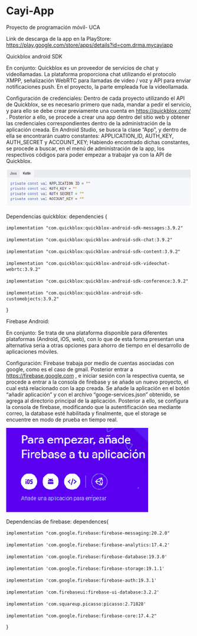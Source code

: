 # Cayi-App
Proyecto de programación móvil- UCA

Link de descarga de la app en la PlayStore: https://play.google.com/store/apps/details?id=com.drma.mycayiapp

Quickblox android SDK

En conjunto:
Quickblox es un proveedor de servicios de chat y videollamadas. La plataforma proporciona chat utilizando el protocolo XMPP, señalización WebRTC para llamadas de video / voz y API para enviar notificaciones push. En el proyecto, la parte empleada fue la videollamada.

Configuración de credenciales:
Dentro de cada proyecto utilizando el API de Quickblox, se es necesario primero que nada, mandar a pedir el servicio, y para ello se debe crear previamente una cuenta en https://quickblox.com/ .
Posterior a ello, se procede a crear una app dentro del sitio web y obtener las credenciales correspondientes dentro de la administración de la aplicación creada.
En Android Studio, se busca la clase “App”, y dentro de ella se encontrarán cuatro constantes: APPLICATION_ID, AUTH_KEY, AUTH_SECRET y ACCOUNT_KEY; Habiendo encontrado dichas constantes, se procede a buscar, en el menú de administración de la app, los respectivos códigos para poder empezar a trabajar ya con la API de Quickblox.

![alt text](https://raw.githubusercontent.com/Valle120899/Cayi-App/master/Quick.jpg)

Dependencias quickblox:
dependencies {

    implementation "com.quickblox:quickblox-android-sdk-messages:3.9.2"
    
    implementation "com.quickblox:quickblox-android-sdk-chat:3.9.2"
    
    implementation "com.quickblox:quickblox-android-sdk-content:3.9.2"
    
    implementation "com.quickblox:quickblox-android-sdk-videochat-webrtc:3.9.2"
    
    implementation "com.quickblox:quickblox-android-sdk-conference:3.9.2"
    
    implementation "com.quickblox:quickblox-android-sdk-customobjects:3.9.2"
    
}

Firebase Android:

En conjunto:
Se trata de una plataforma disponible para diferentes plataformas (Android, iOS, web), con lo que de esta forma presentan una alternativa seria a otras opciones para ahorro de tiempo en el desarrollo de aplicaciones móviles.

Configuración:
Firebase trabaja por medio de cuentas asociadas con google, como es el caso de gmail. Posterior entrar a https://firebase.google.com , e iniciar sesión con la respectiva cuenta, se procede a entrar a la consola de firebase y se añade un nuevo proyecto, el cual está relacionado con la app creada.
Se añade la aplicación en el botón “añadir aplicación” y con el archivo “googe-services.json” obtenido, se agrega al directorio principal de la aplicación.
Posterior a ello, se configura la consola de firebase, modificando que la autentificación sea mediante correo, la database esté habilitada y finalmente, que el storage se encuentre en modo de prueba en tiempo real.

![alt text](https://raw.githubusercontent.com/Valle120899/Cayi-App/master/firebase.jpg)

Dependencias de firebase:
dependences{

    implementation "com.google.firebase:firebase-messaging:20.2.0"
    
    implementation 'com.google.firebase:firebase-analytics:17.4.2'
    
    implementation 'com.google.firebase:firebase-database:19.3.0'
    
    implementation 'com.google.firebase:firebase-storage:19.1.1'
    
    implementation 'com.google.firebase:firebase-auth:19.3.1'
    
    implementation 'com.firebaseui:firebase-ui-database:3.2.2'
    
    implementation 'com.squareup.picasso:picasso:2.71828'
    
    implementation "com.google.firebase:firebase-core:17.4.2"
    
}
